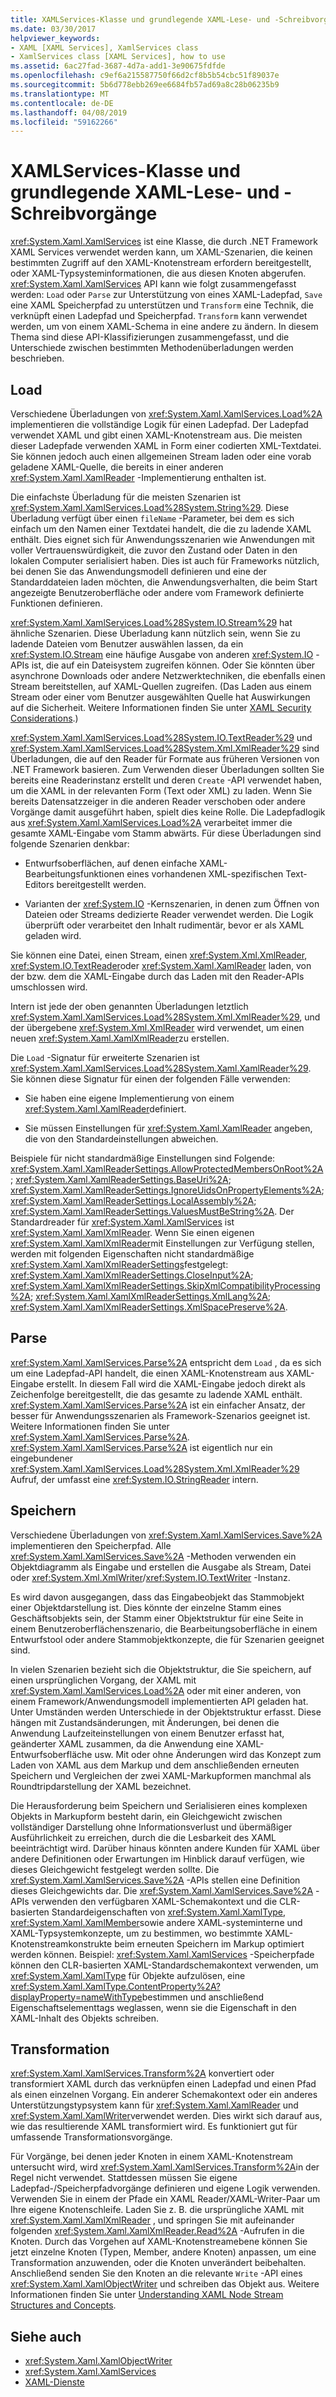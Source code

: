 ```yaml
---
title: XAMLServices-Klasse und grundlegende XAML-Lese- und -Schreibvorgänge
ms.date: 03/30/2017
helpviewer_keywords:
- XAML [XAML Services], XamlServices class
- XamlServices class [XAML Services], how to use
ms.assetid: 6ac27fad-3687-4d7a-add1-3e90675fdfde
ms.openlocfilehash: c9ef6a215587750f66d2cf8b5b54cbc51f89037e
ms.sourcegitcommit: 5b6d778ebb269ee6684fb57ad69a8c28b06235b9
ms.translationtype: MT
ms.contentlocale: de-DE
ms.lasthandoff: 04/08/2019
ms.locfileid: "59162266"
---
```

# <a name="xamlservices-class-and-basic-xaml-reading-or-writing"></a>XAMLServices-Klasse und grundlegende XAML-Lese- und -Schreibvorgänge
<xref:System.Xaml.XamlServices> ist eine Klasse, die durch .NET Framework XAML Services verwendet werden kann, um XAML-Szenarien, die keinen bestimmten Zugriff auf den XAML-Knotenstream erfordern bereitgestellt, oder XAML-Typsysteminformationen, die aus diesen Knoten abgerufen. <xref:System.Xaml.XamlServices> API kann wie folgt zusammengefasst werden: `Load` oder `Parse` zur Unterstützung von eines XAML-Ladepfad, `Save` eine XAML Speicherpfad zu unterstützen und `Transform` eine Technik, die verknüpft einen Ladepfad und Speicherpfad. `Transform` kann verwendet werden, um von einem XAML-Schema in eine andere zu ändern. In diesem Thema sind diese API-Klassifizierungen zusammengefasst, und die Unterschiede zwischen bestimmten Methodenüberladungen werden beschrieben.  
  
<a name="load"></a>   
## <a name="load"></a>Load  
 Verschiedene Überladungen von <xref:System.Xaml.XamlServices.Load%2A> implementieren die vollständige Logik für einen Ladepfad. Der Ladepfad verwendet XAML und gibt einen XAML-Knotenstream aus. Die meisten dieser Ladepfade verwenden XAML in Form einer codierten XML-Textdatei. Sie können jedoch auch einen allgemeinen Stream laden oder eine vorab geladene XAML-Quelle, die bereits in einer anderen <xref:System.Xaml.XamlReader> -Implementierung enthalten ist.  
  
 Die einfachste Überladung für die meisten Szenarien ist <xref:System.Xaml.XamlServices.Load%28System.String%29>. Diese Überladung verfügt über einen `fileName` -Parameter, bei dem es sich einfach um den Namen einer Textdatei handelt, die die zu ladende XAML enthält. Dies eignet sich für Anwendungsszenarien wie Anwendungen mit voller Vertrauenswürdigkeit, die zuvor den Zustand oder Daten in den lokalen Computer serialisiert haben. Dies ist auch für Frameworks nützlich, bei denen Sie das Anwendungsmodell definieren und eine der Standarddateien laden möchten, die Anwendungsverhalten, die beim Start angezeigte Benutzeroberfläche oder andere vom Framework definierte Funktionen definieren.  
  
 <xref:System.Xaml.XamlServices.Load%28System.IO.Stream%29> hat ähnliche Szenarien. Diese Überladung kann nützlich sein, wenn Sie zu ladende Dateien vom Benutzer auswählen lassen, da ein <xref:System.IO.Stream> eine häufige Ausgabe von anderen <xref:System.IO> -APIs ist, die auf ein Dateisystem zugreifen können. Oder Sie könnten über asynchrone Downloads oder andere Netzwerktechniken, die ebenfalls einen Stream bereitstellen, auf XAML-Quellen zugreifen. (Das Laden aus einem Stream oder einer vom Benutzer ausgewählten Quelle hat Auswirkungen auf die Sicherheit. Weitere Informationen finden Sie unter [XAML Security Considerations](xaml-security-considerations.md).)  
  
 <xref:System.Xaml.XamlServices.Load%28System.IO.TextReader%29> und <xref:System.Xaml.XamlServices.Load%28System.Xml.XmlReader%29> sind Überladungen, die auf den Reader für Formate aus früheren Versionen von .NET Framework basieren. Zum Verwenden dieser Überladungen sollten Sie bereits eine Readerinstanz erstellt und deren `Create` -API verwendet haben, um die XAML in der relevanten Form (Text oder XML) zu laden. Wenn Sie bereits Datensatzzeiger in die anderen Reader verschoben oder andere Vorgänge damit ausgeführt haben, spielt dies keine Rolle. Die Ladepfadlogik aus <xref:System.Xaml.XamlServices.Load%2A> verarbeitet immer die gesamte XAML-Eingabe vom Stamm abwärts. Für diese Überladungen sind folgende Szenarien denkbar:  
  
-   Entwurfsoberflächen, auf denen einfache XAML-Bearbeitungsfunktionen eines vorhandenen XML-spezifischen Text-Editors bereitgestellt werden.  
  
-   Varianten der <xref:System.IO> -Kernszenarien, in denen zum Öffnen von Dateien oder Streams dedizierte Reader verwendet werden. Die Logik überprüft oder verarbeitet den Inhalt rudimentär, bevor er als XAML geladen wird.  
  
 Sie können eine Datei, einen Stream, einen <xref:System.Xml.XmlReader>, <xref:System.IO.TextReader>oder <xref:System.Xaml.XamlReader> laden, von der bzw. dem die XAML-Eingabe durch das Laden mit den Reader-APIs umschlossen wird.  
  
 Intern ist jede der oben genannten Überladungen letztlich <xref:System.Xaml.XamlServices.Load%28System.Xml.XmlReader%29>, und der übergebene <xref:System.Xml.XmlReader> wird verwendet, um einen neuen <xref:System.Xaml.XamlXmlReader>zu erstellen.  
  
 Die `Load` -Signatur für erweiterte Szenarien ist <xref:System.Xaml.XamlServices.Load%28System.Xaml.XamlReader%29>. Sie können diese Signatur für einen der folgenden Fälle verwenden:  
  
-   Sie haben eine eigene Implementierung von einem <xref:System.Xaml.XamlReader>definiert.  
  
-   Sie müssen Einstellungen für <xref:System.Xaml.XamlReader> angeben, die von den Standardeinstellungen abweichen.  
  
 Beispiele für nicht standardmäßige Einstellungen sind Folgende: <xref:System.Xaml.XamlReaderSettings.AllowProtectedMembersOnRoot%2A>; <xref:System.Xaml.XamlReaderSettings.BaseUri%2A>; <xref:System.Xaml.XamlReaderSettings.IgnoreUidsOnPropertyElements%2A>; <xref:System.Xaml.XamlReaderSettings.LocalAssembly%2A>; <xref:System.Xaml.XamlReaderSettings.ValuesMustBeString%2A>. Der Standardreader für <xref:System.Xaml.XamlServices> ist <xref:System.Xaml.XamlXmlReader>. Wenn Sie einen eigenen <xref:System.Xaml.XamlXmlReader>mit Einstellungen zur Verfügung stellen, werden mit folgenden Eigenschaften nicht standardmäßige <xref:System.Xaml.XamlXmlReaderSettings>festgelegt: <xref:System.Xaml.XamlXmlReaderSettings.CloseInput%2A>; <xref:System.Xaml.XamlXmlReaderSettings.SkipXmlCompatibilityProcessing%2A>; <xref:System.Xaml.XamlXmlReaderSettings.XmlLang%2A>; <xref:System.Xaml.XamlXmlReaderSettings.XmlSpacePreserve%2A>.  
  
<a name="parse"></a>   
## <a name="parse"></a>Parse  
 <xref:System.Xaml.XamlServices.Parse%2A> entspricht dem `Load` , da es sich um eine Ladepfad-API handelt, die einen XAML-Knotenstream aus XAML-Eingabe erstellt. In diesem Fall wird die XAML-Eingabe jedoch direkt als Zeichenfolge bereitgestellt, die das gesamte zu ladende XAML enthält. <xref:System.Xaml.XamlServices.Parse%2A> ist ein einfacher Ansatz, der besser für Anwendungsszenarien als Framework-Szenarios geeignet ist. Weitere Informationen finden Sie unter <xref:System.Xaml.XamlServices.Parse%2A>. <xref:System.Xaml.XamlServices.Parse%2A> ist eigentlich nur ein eingebundener <xref:System.Xaml.XamlServices.Load%28System.Xml.XmlReader%29> Aufruf, der umfasst eine <xref:System.IO.StringReader> intern.  
  
<a name="save"></a>   
## <a name="save"></a>Speichern  
 Verschiedene Überladungen von <xref:System.Xaml.XamlServices.Save%2A> implementieren den Speicherpfad. Alle <xref:System.Xaml.XamlServices.Save%2A> -Methoden verwenden ein Objektdiagramm als Eingabe und erstellen die Ausgabe als Stream, Datei oder <xref:System.Xml.XmlWriter>/<xref:System.IO.TextWriter> -Instanz.  
  
 Es wird davon ausgegangen, dass das Eingabeobjekt das Stammobjekt einer Objektdarstellung ist. Dies könnte der einzelne Stamm eines Geschäftsobjekts sein, der Stamm einer Objektstruktur für eine Seite in einem Benutzeroberflächenszenario, die Bearbeitungsoberfläche in einem Entwurfstool oder andere Stammobjektkonzepte, die für Szenarien geeignet sind.  
  
 In vielen Szenarien bezieht sich die Objektstruktur, die Sie speichern, auf einen ursprünglichen Vorgang, der XAML mit <xref:System.Xaml.XamlServices.Load%2A> oder mit einer anderen, von einem Framework/Anwendungsmodell implementierten API geladen hat. Unter Umständen werden Unterschiede in der Objektstruktur erfasst. Diese hängen mit Zustandsänderungen, mit Änderungen, bei denen die Anwendung Laufzeiteinstellungen von einem Benutzer erfasst hat, geänderter XAML zusammen, da die Anwendung eine XAML-Entwurfsoberfläche usw. Mit oder ohne Änderungen wird das Konzept zum Laden von XAML aus dem Markup und dem anschließenden erneuten Speichern und Vergleichen der zwei XAML-Markupformen manchmal als Roundtripdarstellung der XAML bezeichnet.  
  
 Die Herausforderung beim Speichern und Serialisieren eines komplexen Objekts in Markupform besteht darin, ein Gleichgewicht zwischen vollständiger Darstellung ohne Informationsverlust und übermäßiger Ausführlichkeit zu erreichen, durch die die Lesbarkeit des XAML beeinträchtigt wird. Darüber hinaus könnten andere Kunden für XAML über andere Definitionen oder Erwartungen im Hinblick darauf verfügen, wie dieses Gleichgewicht festgelegt werden sollte. Die <xref:System.Xaml.XamlServices.Save%2A> -APIs stellen eine Definition dieses Gleichgewichts dar. Die <xref:System.Xaml.XamlServices.Save%2A> -APIs verwenden den verfügbaren XAML-Schemakontext und die CLR-basierten Standardeigenschaften von <xref:System.Xaml.XamlType>, <xref:System.Xaml.XamlMember>sowie andere XAML-systeminterne und XAML-Typsystemkonzepte, um zu bestimmen, wo bestimmte XAML-Knotenstreamkonstrukte beim erneuten Speichern im Markup optimiert werden können. Beispiel: <xref:System.Xaml.XamlServices> -Speicherpfade können den CLR-basierten XAML-Standardschemakontext verwenden, um <xref:System.Xaml.XamlType> für Objekte aufzulösen, eine <xref:System.Xaml.XamlType.ContentProperty%2A?displayProperty=nameWithType>bestimmen und anschließend Eigenschaftselementtags weglassen, wenn sie die Eigenschaft in den XAML-Inhalt des Objekts schreiben.  
  
<a name="transform"></a>   
## <a name="transform"></a>Transformation  
 <xref:System.Xaml.XamlServices.Transform%2A> konvertiert oder transformiert XAML durch das verknüpfen einen Ladepfad und einen Pfad als einen einzelnen Vorgang. Ein anderer Schemakontext oder ein anderes Unterstützungstypsystem kann für <xref:System.Xaml.XamlReader> und <xref:System.Xaml.XamlWriter>verwendet werden. Dies wirkt sich darauf aus, wie das resultierende XAML transformiert wird. Es funktioniert gut für umfassende Transformationsvorgänge.  
  
 Für Vorgänge, bei denen jeder Knoten in einem XAML-Knotenstream untersucht wird, wird <xref:System.Xaml.XamlServices.Transform%2A>in der Regel nicht verwendet. Stattdessen müssen Sie eigene Ladepfad-/Speicherpfadvorgänge definieren und eigene Logik verwenden. Verwenden Sie in einem der Pfade ein XAML Reader/XAML-Writer-Paar um Ihre eigene Knotenschleife. Laden Sie z. B. die ursprüngliche XAML mit <xref:System.Xaml.XamlXmlReader> , und springen Sie mit aufeinander folgenden <xref:System.Xaml.XamlXmlReader.Read%2A> -Aufrufen in die Knoten. Durch das Vorgehen auf XAML-Knotenstreamebene können Sie jetzt einzelne Knoten (Typen, Member, andere Knoten) anpassen, um eine Transformation anzuwenden, oder die Knoten unverändert beibehalten. Anschließend senden Sie den Knoten an die relevante `Write` -API eines <xref:System.Xaml.XamlObjectWriter> und schreiben das Objekt aus. Weitere Informationen finden Sie unter [Understanding XAML Node Stream Structures and Concepts](understanding-xaml-node-stream-structures-and-concepts.md).  
  
## <a name="see-also"></a>Siehe auch

- <xref:System.Xaml.XamlObjectWriter>
- <xref:System.Xaml.XamlServices>
- [XAML-Dienste](index.md)
